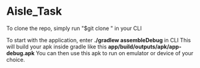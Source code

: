 # Aisle_Task

To clone the repo, simply run "$git clone <repository URL>" in your CLI

To start with the application, enter **./gradlew assembleDebug** in CLI
This will build your apk inside gradle like this **app/build/outputs/apk/app-debug.apk**
You can then use this apk to run on emulator or device of your choice.
